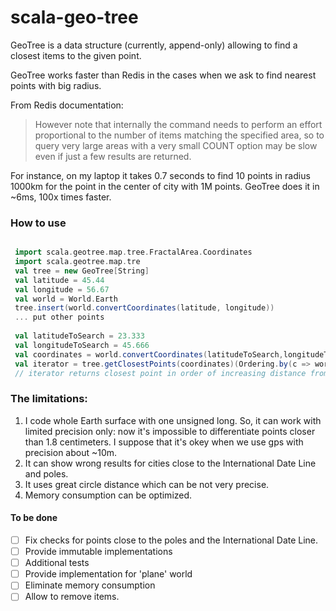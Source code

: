 # scala-geo-tree

GeoTree is a data structure (currently, append-only) allowing to find a closest items to the given point.

GeoTree works faster than Redis in the cases when we ask to find nearest points with big radius. 

From Redis documentation: 
> However note that internally the command needs to perform an effort proportional to the number of items matching the specified area, so to query very large areas with a very small COUNT option may be slow even if just a few results are returned.

For instance, on my laptop it takes 0.7 seconds to find 10 points in radius 1000km for the point in the center of city with 1M points. GeoTree does it in ~6ms, 100x times faster.
 

### How to use

```scala

 import scala.geotree.map.tree.FractalArea.Coordinates
 import scala.geotree.map.tre
 val tree = new GeoTree[String]
 val latitude = 45.44
 val longitude = 56.67
 val world = World.Earth
 tree.insert(world.convertCoordinates(latitude, longitude))
 ... put other points
 
 val latitudeToSearch = 23.333
 val longitudeToSearch = 45.666
 val coordinates = world.convertCoordinates(latitudeToSearch,longitudeToSearch)
 val iterator = tree.getClosestPoints(coordinates)(Ordering.by(c => world.distance(c, coordinates))
 // iterator returns closest point in order of increasing distance from `coordanates`
```
 



### The limitations:
1. I code whole Earth surface with one unsigned long. So, it can work with limited precision only: now it's impossible to differentiate points closer than 1.8 centimeters. I suppose that it's okey when we use gps with precision about ~10m.
2. It can show wrong results for cities close to the International Date Line and poles.
3. It uses great circle distance which can be not very precise.
4. Memory consumption can be optimized.

#### To be done

- [ ] Fix checks for points close to the poles and the International Date Line.
- [ ] Provide immutable implementations
- [ ] Additional tests
- [ ] Provide implementation for 'plane' world
- [ ] Eliminate memory consumption
- [ ] Allow to remove items.